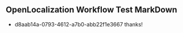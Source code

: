 ## OpenLocalization Workflow Test MarkDown
* d8aab14a-0793-4612-a7b0-abb22f1e3667 thanks!

<!--HONumber=Sep16_HO1-->


